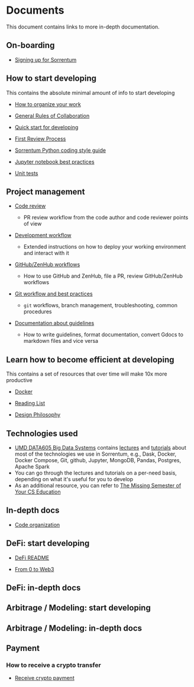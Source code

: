 # Documents

This document contains links to more in-depth documentation.

## On-boarding

- [Signing up for Sorrentum](Signing_up_for_Sorrentum.md)

## How to start developing

This contains the absolute minimal amount of info to start developing

- [How to organize your work](How_to_organize_your_work.md)

- [General Rules of Collaboration](General_rules_of_collaboration.md)

- [Quick start for developing](Quick_start_for_developing.md)

- [First Review Process](First_review_process.md)

- [Sorrentum Python coding style guide](Coding_Style_Guide.md)

- [Jupyter notebook best practices](Jupyter_notebook_best_practices.md)

- [Unit tests](Unit_tests.md)

## Project management

- [Code review](Code_review.md)

  - PR review workflow from the code author and code reviewer points of view

- [Development workflow](Development_workflow.md)

  - Extended instructions on how to deploy your working environment and interact
    with it

- [GitHub/ZenHub workflows](GitHub_ZenHub_workflows.md)

  - How to use GitHub and ZenHub, file a PR, review GitHub/ZenHub workflows

- [Git workflow and best practices](Git_workflow_and_best_practices.md)

  - `git` workflows, branch management, troubleshooting, common procedures

- [Documentation about guidelines](Documentation_about_guidelines.md)
  - How to write guidelines, format documentation, convert Gdocs to markdown
    files and vice versa

## Learn how to become efficient at developing

This contains a set of resources that over time will make 10x more productive

- [Docker](Docker.md)

- [Reading List](Reading_List.md)

- [Design Philosophy](Design_Philosophy.md)

## Technologies used

- [UMD DATA605 Big Data Systems](https://github.com/gpsaggese/umd_data605)
  contains
  [lectures](https://github.com/gpsaggese/umd_data605/tree/main/lectures) and
  [tutorials](https://github.com/gpsaggese/umd_data605/tree/main/tutorials)
  about most of the technologies we use in Sorrentum, e.g., Dask, Docker, Docker
  Compose, Git, github, Jupyter, MongoDB, Pandas, Postgres, Apache Spark
- You can go through the lectures and tutorials on a per-need basis, depending
  on what it's useful for you to develop
- As an additional resource, you can refer to
  [The Missing Semester of Your CS Education](https://missing.csail.mit.edu/)

## In-depth docs

- [Code organization](/code_organization.md)

## DeFi: start developing

- [DeFi README](/defi/README.md)

- [From 0 to Web3](/defi/From_0_to_Web3.md)

## DeFi: in-depth docs

## Arbitrage / Modeling: start developing

## Arbitrage / Modeling: in-depth docs

## Payment

### How to receive a crypto transfer

- [Receive crypto payment](Receive_crypto_payment.md)
